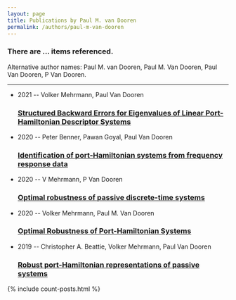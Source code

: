 ```yaml
---
layout: page
title: Publications by Paul M. van Dooren
permalink: /authors/paul-m-van-dooren
---
```


<h3 id="number-posts">There are ... items referenced.</h3>
<p id='info-authors'>Alternative author names: Paul M. van Dooren, Paul M. Van Dooren, Paul Van Dooren, P Van Dooren.</p>
<hr />
<ul class="post-list">
<li><span class='post-meta'>2021 -- Volker Mehrmann, Paul Van Dooren</span><h3><a class='post-link' href="{{ site.baseurl }}/structured-backward-errors-for-eigenvalues-of-linear-port-hamiltonian-descriptor-systems">Structured Backward Errors for Eigenvalues of Linear Port-Hamiltonian Descriptor Systems</a></h3></li>
<li><span class='post-meta'>2020 -- Peter Benner, Pawan Goyal, Paul Van Dooren</span><h3><a class='post-link' href="{{ site.baseurl }}/identification-of-port-hamiltonian-systems-from-frequency-response-data">Identification of port-Hamiltonian systems from frequency response data</a></h3></li>
<li><span class='post-meta'>2020 -- V Mehrmann, P Van Dooren</span><h3><a class='post-link' href="{{ site.baseurl }}/optimal-robustness-of-passive-discrete-time-systems">Optimal robustness of passive discrete-time systems</a></h3></li>
<li><span class='post-meta'>2020 -- Volker Mehrmann, Paul M. Van Dooren</span><h3><a class='post-link' href="{{ site.baseurl }}/optimal-robustness-of-port-hamiltonian-systems">Optimal Robustness of Port-Hamiltonian Systems</a></h3></li>
<li><span class='post-meta'>2019 -- Christopher A. Beattie, Volker Mehrmann, Paul Van Dooren</span><h3><a class='post-link' href="{{ site.baseurl }}/robust-port-hamiltonian-representations-of-passive-systems">Robust port-Hamiltonian representations of passive systems</a></h3></li>

</ul>
{% include count-posts.html %}
